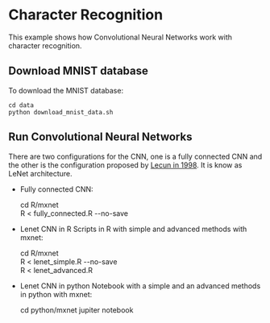 # Character Recognition

This example shows how Convolutional Neural Networks work with character recognition.

## Download MNIST database

To download the MNIST database:

    cd data
    python download_mnist_data.sh

## Run Convolutional Neural Networks

There are two configurations for the CNN, one is a fully connected CNN and the other is the configuration proposed by [Lecun in 1998](http://yann.lecun.com/exdb/publis/pdf/lecun-98.pdf). It is know as LeNet architecture.

* Fully connected CNN:
    
    cd R/mxnet  
    R < fully_connected.R --no-save  

* Lenet CNN in R
Scripts in R with simple and advanced methods with mxnet:

    cd R/mxnet  
    R < lenet_simple.R --no-save  
    R < lenet_advanced.R

* Lenet CNN in python
Notebook with a simple and an advanced methods in python with mxnet:

	cd python/mxnet
	jupiter notebook 